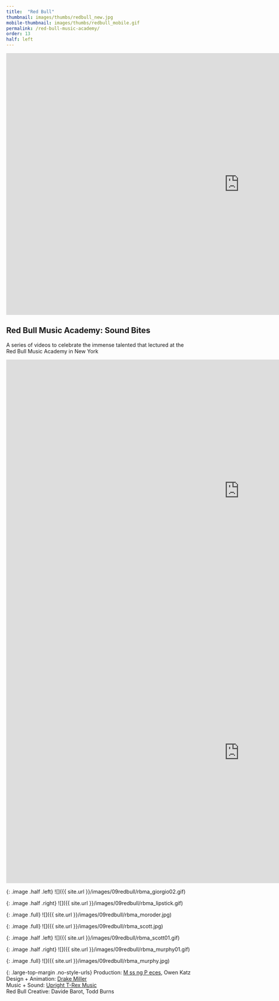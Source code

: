 ```yaml
---
title:  "Red Bull"
thumbnail: images/thumbs/redbull_new.jpg
mobile-thumbnail: images/thumbs/redbull_mobile.gif
permalink: /red-bull-music-academy/
order: 13
half: left
---
```


<!-- ![alt text]({{ site.url }}/images/eo/jungle.png) -->
<!-- <div class='embed-container'>
    <iframe src="https://player.vimeo.com/video/67315445" width="640" height="360" frameborder="0" webkitallowfullscreen mozallowfullscreen allowfullscreen></iframe>
</div> -->

<div class='embed-container'>
 <iframe src="https://player.vimeo.com/video/315677297?color=f16961&title=0&byline=0&portrait=0" width="1250" height="703" frameborder="0" webkitallowfullscreen mozallowfullscreen allowfullscreen></iframe>
</div>

## **Red Bull Music Academy: Sound Bites**
A series of videos to celebrate the immense talented that lectured at the Red Bull Music Academy in New York


<div class='embed-container large-top-margin'>
    <iframe src="https://player.vimeo.com/video/315674767?color=f16961&title=0&byline=0&portrait=0" width="1250" height="703" frameborder="0" webkitallowfullscreen mozallowfullscreen allowfullscreen></iframe>
</div>

<div class='embed-container'>
    <iframe src="https://player.vimeo.com/video/315679409?color=f16961&title=0&byline=0&portrait=0" width="1250" height="703" frameborder="0" webkitallowfullscreen mozallowfullscreen allowfullscreen></iframe>
</div>

{: .image .half .left}
![]({{ site.url }}/images/09redbull/rbma_giorgio02.gif)

{: .image .half .right}
![]({{ site.url }}/images/09redbull/rbma_lipstick.gif)

{: .image .full}
![]({{ site.url }}/images/09redbull/rbma_moroder.jpg)

{: .image .full}
![]({{ site.url }}/images/09redbull/rbma_scott.jpg)

{: .image .half .left}
![]({{ site.url }}/images/09redbull/rbma_scott01.gif)

{: .image .half .right}
![]({{ site.url }}/images/09redbull/rbma_murphy01.gif)

{: .image .full}
![]({{ site.url }}/images/09redbull/rbma_murphy.jpg)

{: .large-top-margin .no-style-urls}
Production: [M ss ng P eces](http://mssngpeces.com/), Owen Katz<br/>
Design + Animation: [Drake Miller](http://drakemiller.com/)<br/>
Music + Sound: [Upright T-Rex Music](http://uprighttrexmusic.com)<br/>
Red Bull Creative: Davide Barot, Todd Burns
